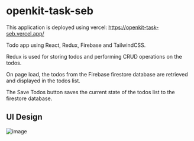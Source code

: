 # openkit-task-seb

This application is deployed using vercel: https://openkit-task-seb.vercel.app/

Todo app using React, Redux, Firebase and TailwindCSS.

Redux is used for storing todos and performing CRUD operations on the todos.

On page load, the todos from the Firebase firestore database are retrieved and displayed in the todos list.

The Save Todos button saves the current state of the todos list to the firestore database.

## UI Design
![image](https://user-images.githubusercontent.com/75766182/165186613-da8abe67-37b4-4e8d-825d-592bcbe4c76d.png)

